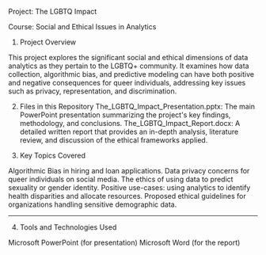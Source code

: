 Project: The LGBTQ Impact

Course: Social and Ethical Issues in Analytics

1. Project Overview

This project explores the significant social and ethical dimensions of data analytics as they pertain to the LGBTQ+ community. It examines how data collection, algorithmic bias, and predictive modeling can have both positive and negative consequences for queer individuals, addressing key issues such as privacy, representation, and discrimination.


2. Files in this Repository
The_LGBTQ_Impact_Presentation.pptx: The main PowerPoint presentation summarizing the project's key findings, methodology, and conclusions.
The_LGBTQ_Impact_Report.docx: A detailed written report that provides an in-depth analysis, literature review, and discussion of the ethical frameworks applied.

3. Key Topics Covered

Algorithmic Bias in hiring and loan applications.
Data privacy concerns for queer individuals on social media.
The ethics of using data to predict sexuality or gender identity.
Positive use-cases: using analytics to identify health disparities and allocate resources.
Proposed ethical guidelines for organizations handling sensitive demographic data.

---

4. Tools and Technologies Used

Microsoft PowerPoint (for presentation)
Microsoft Word (for the report)

